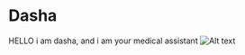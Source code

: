 # Dasha
HELLO i am dasha, and i am your medical assistant
![Alt text](/relative/path/to/img.jpg?raw=true "Optional Title")

